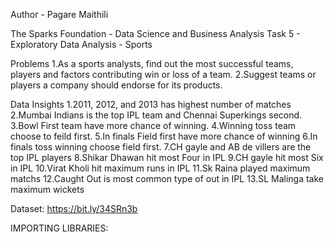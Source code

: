 Author - Pagare Maithili

The Sparks Foundation - Data Science and Business Analysis
Task 5 - Exploratory Data Analysis - Sports

Problems
    1.As a sports analysts, find out the most successful teams, players and factors contributing win or loss of a team.
    2.Suggest teams or players a company should endorse for its products.

Data Insights
    1.2011, 2012, and 2013 has highest number of matches
    2.Mumbai Indians is the top IPL team and Chennai Superkings second.
    3.Bowl First team have more chance of winning.
    4.Winning toss team choose to feild first.
    5.In finals Field first have more chance of winning
    6.In finals toss winning choose field first.
    7.CH gayle and AB de villers are the top IPL players
    8.Shikar Dhawan hit most Four in IPL
    9.CH gayle hit most Six in IPL
    10.Virat Kholi hit maximum runs in IPL
    11.Sk Raina played maximum matchs
    12.Caught Out is most common type of out in IPL
    13.SL Malinga take maximum wickets
    
Dataset: https://bit.ly/34SRn3b
    
IMPORTING LIBRARIES:
